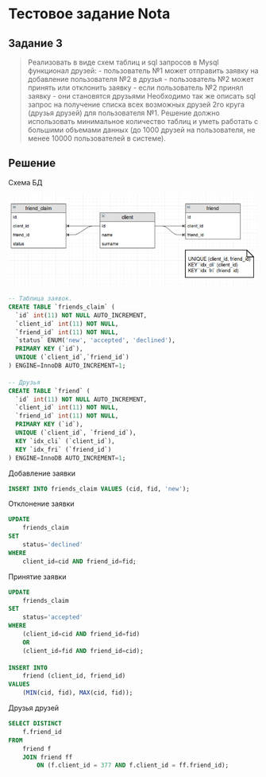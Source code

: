 Тестовое задание Nota
=====================
Задание 3
------
>Реализовать в виде схем таблиц и sql запросов в Mysql функционал друзей:
    - пользователь №1 может отправить заявку на добавление пользователя №2 в друзья
    - пользователь №2 может принять или отклонить заявку
    - если пользователь №2 принял заявку - они становятся друзьями
Необходимо так же описать sql запрос на получение списка всех возможных друзей 2го круга (друзья друзей) для пользователя №1. Решение должно использовать минимальное количество таблиц и уметь работать с большими объемами данных (до 1000 друзей на пользователя, не менее 10000 пользователей в системе).

Решение
-------

Схема БД

![Схема БД](scheme.png)
```sql
-- Таблица заявок. 
CREATE TABLE `friends_claim` (
  `id` int(11) NOT NULL AUTO_INCREMENT,
  `client_id` int(11) NOT NULL,
  `friend_id` int(11) NOT NULL,
  `status` ENUM('new', 'accepted', 'declined'),
  PRIMARY KEY (`id`),
  UNIQUE (`client_id`,`friend_id`)
) ENGINE=InnoDB AUTO_INCREMENT=1;

-- Друзья
CREATE TABLE `friend` (
  `id` int(11) NOT NULL AUTO_INCREMENT,
  `client_id` int(11) NOT NULL,
  `friend_id` int(11) NOT NULL,
  PRIMARY KEY (`id`),
  UNIQUE (`client_id`, `friend_id`),
  KEY `idx_cli` (`client_id`),
  KEY `idx_fri` (`friend_id`)
) ENGINE=InnoDB AUTO_INCREMENT=1;

```

Добавление заявки
```sql
INSERT INTO friends_claim VALUES (cid, fid, 'new');
```

Отклонение заявки
```sql
UPDATE 
    friends_claim 
SET 
    status='declined' 
WHERE 
    client_id=cid AND friend_id=fid;
```

Принятие заявки
```sql
UPDATE 
    friends_claim 
SET 
    status='accepted' 
WHERE 
    (client_id=cid AND friend_id=fid) 
    OR 
    (client_id=fid AND friend_id=cid);
    
INSERT INTO
    friend (client_id, friend_id) 
VALUES 
    (MIN(cid, fid), MAX(cid, fid));
```


Друзья друзей
```sql
SELECT DISTINCT 
	f.friend_id 
FROM 
	friend f 
	JOIN friend ff 
		ON (f.client_id = 377 AND f.client_id = ff.friend_id);
```

